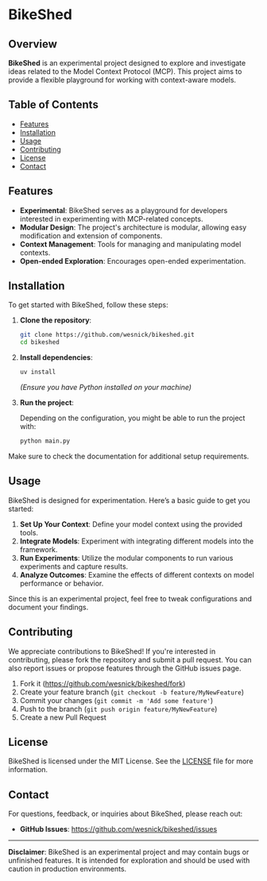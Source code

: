 # BikeShed

## Overview

**BikeShed** is an experimental project designed to explore and investigate ideas related to the Model Context Protocol (MCP). This project aims to provide a flexible playground for working with context-aware models.

## Table of Contents

- [Features](#features)
- [Installation](#installation)
- [Usage](#usage)
- [Contributing](#contributing)
- [License](#license)
- [Contact](#contact)

## Features

- **Experimental**: BikeShed serves as a playground for developers interested in experimenting with MCP-related concepts.
- **Modular Design**: The project's architecture is modular, allowing easy modification and extension of components.
- **Context Management**: Tools for managing and manipulating model contexts.
- **Open-ended Exploration**: Encourages open-ended experimentation.

## Installation

To get started with BikeShed, follow these steps:

1. **Clone the repository**:

   ```bash
   git clone https://github.com/wesnick/bikeshed.git
   cd bikeshed
   ```

2. **Install dependencies**:

 
   ```bash
   uv install
   ```

   *(Ensure you have Python installed on your machine)*

3. **Run the project**:

   Depending on the configuration, you might be able to run the project with:

   ```bash
   python main.py
   ```

Make sure to check the documentation for additional setup requirements.

## Usage

BikeShed is designed for experimentation. Here’s a basic guide to get you started:

1. **Set Up Your Context**: Define your model context using the provided tools.
2. **Integrate Models**: Experiment with integrating different models into the framework.
3. **Run Experiments**: Utilize the modular components to run various experiments and capture results.
4. **Analyze Outcomes**: Examine the effects of different contexts on model performance or behavior.

Since this is an experimental project, feel free to tweak configurations and document your findings.

## Contributing

We appreciate contributions to BikeShed! If you're interested in contributing, please fork the repository and submit a pull request. You can also report issues or propose features through the GitHub issues page.

1. Fork it (https://github.com/wesnick/bikeshed/fork)
2. Create your feature branch (`git checkout -b feature/MyNewFeature`)
3. Commit your changes (`git commit -m 'Add some feature'`)
4. Push to the branch (`git push origin feature/MyNewFeature`)
5. Create a new Pull Request

## License

BikeShed is licensed under the MIT License. See the [LICENSE](LICENSE) file for more information.

## Contact

For questions, feedback, or inquiries about BikeShed, please reach out:

- **GitHub Issues**: https://github.com/wesnick/bikeshed/issues

---

**Disclaimer**: BikeShed is an experimental project and may contain bugs or unfinished features. It is intended for exploration and should be used with caution in production environments.
